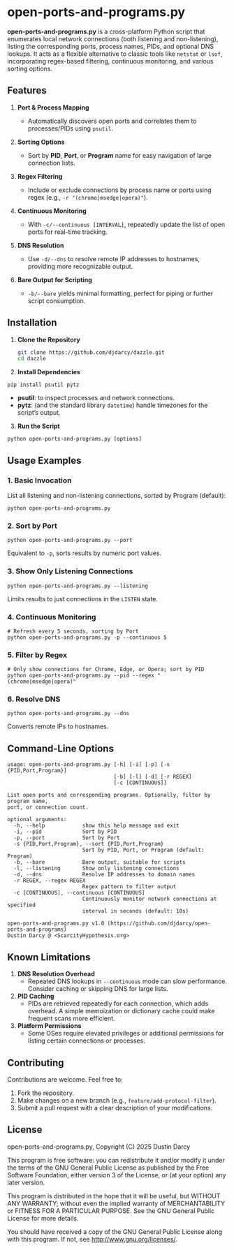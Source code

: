 # open-ports-and-programs.py

**open-ports-and-programs.py** is a cross-platform Python script that enumerates local network connections (both listening and non-listening), listing the corresponding ports, process names, PIDs, and optional DNS lookups. It acts as a flexible alternative to classic tools like `netstat` or `lsof`, incorporating regex-based filtering, continuous monitoring, and various sorting options.

## Features

1. **Port & Process Mapping**  
   - Automatically discovers open ports and correlates them to processes/PIDs using `psutil`.

2. **Sorting Options**  
   - Sort by **PID**, **Port**, or **Program** name for easy navigation of large connection lists.

3. **Regex Filtering**  
   - Include or exclude connections by process name or ports using regex (e.g., `-r "(chrome|msedge|opera)"`).

4. **Continuous Monitoring**  
   - With `-c/--continuous [INTERVAL]`, repeatedly update the list of open ports for real-time tracking.

5. **DNS Resolution**  
   - Use `-d/--dns` to resolve remote IP addresses to hostnames, providing more recognizable output.

6. **Bare Output for Scripting**  
   - `-b/--bare` yields minimal formatting, perfect for piping or further script consumption.

## Installation

1. **Clone the Repository**  
   ```bash
   git clone https://github.com/djdarcy/dazzle.git
   cd dazzle

2. **Install Dependencies**

```
pip install psutil pytz
```

- **psutil**: to inspect processes and network connections.
- **pytz**: (and the standard library `datetime`) handle timezones for the script’s output.

3. **Run the Script**

```
python open-ports-and-programs.py [options]
```

## Usage Examples

### 1. Basic Invocation

List all listening and non-listening connections, sorted by Program (default):

```
python open-ports-and-programs.py
```

### 2. Sort by Port

```
python open-ports-and-programs.py --port
```

Equivalent to `-p`, sorts results by numeric port values.

### 3. Show Only Listening Connections

```
python open-ports-and-programs.py --listening
```

Limits results to just connections in the `LISTEN` state.

### 4. Continuous Monitoring

```
# Refresh every 5 seconds, sorting by Port
python open-ports-and-programs.py -p --continuous 5
```

### 5. Filter by Regex

```
# Only show connections for Chrome, Edge, or Opera; sort by PID
python open-ports-and-programs.py --pid --regex "(chrome|msedge|opera)"
```

### 6. Resolve DNS

```
python open-ports-and-programs.py --dns
```

Converts remote IPs to hostnames.

## Command-Line Options

```
usage: open-ports-and-programs.py [-h] [-i] [-p] [-s {PID,Port,Program}]
                                  [-b] [-l] [-d] [-r REGEX]
                                  [-c [CONTINUOUS]]

List open ports and corresponding programs. Optionally, filter by program name,
port, or connection count.

optional arguments:
  -h, --help            show this help message and exit
  -i, --pid             Sort by PID
  -p, --port            Sort by Port
  -s {PID,Port,Program}, --sort {PID,Port,Program}
                        Sort by PID, Port, or Program (default: Program)
  -b, --bare            Bare output, suitable for scripts
  -l, --listening       Show only listening connections
  -d, --dns             Resolve IP addresses to domain names
  -r REGEX, --regex REGEX
                        Regex pattern to filter output
  -c [CONTINUOUS], --continuous [CONTINUOUS]
                        Continuously monitor network connections at specified
                        interval in seconds (default: 10s)

open-ports-and-programs.py v1.0 (https://github.com/djdarcy/open-ports-and-programs)
Dustin Darcy @ <ScarcityHypothesis.org>
```

## Known Limitations

1. **DNS Resolution Overhead**
   - Repeated DNS lookups in `--continuous` mode can slow performance. Consider caching or skipping DNS for large lists.
2. **PID Caching**
   - PIDs are retrieved repeatedly for each connection, which adds overhead. A simple memoization or dictionary cache could make frequent scans more efficient.
3. **Platform Permissions**
   - Some OSes require elevated privileges or additional permissions for listing certain connections or processes.

## Contributing

Contributions are welcome. Feel free to:

1. Fork the repository.
2. Make changes on a new branch (e.g., `feature/add-protocol-filter`).
3. Submit a pull request with a clear description of your modifications.

## License

open-ports-and-programs.py, Copyright (C) 2025 Dustin Darcy

This program is free software: you can redistribute it and/or modify it under the terms of the GNU General Public License as published by the Free Software Foundation, either version 3 of the License, or (at your option) any later version.

This program is distributed in the hope that it will be useful, but WITHOUT ANY WARRANTY; without even the implied warranty of MERCHANTABILITY or FITNESS FOR A PARTICULAR PURPOSE. See the GNU General Public License for more details.

You should have received a copy of the GNU General Public License along with this program. If not, see http://www.gnu.org/licenses/.
